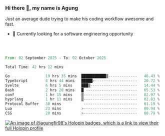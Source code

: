 ### Hi there 👋, my name is Agung
Just an average dude trying to make his coding workflow awesome and fast.

<!--
**agungfir98/agungfir98** is a ✨ _special_ ✨ repository because its `README.md` (this file) appears on your GitHub profile.
-->

- 🔭 Currently looking for a software engineering opportunity
<br/>
<br/>
<!--START_SECTION:waka-->

```rust
From: 02 September 2025 - To: 02 October 2025

Total Time: 42 hrs 12 mins

Go                19 hrs 35 mins  ███████████▒-------------   46.43 %
TypeScript        8 hrs 44 mins   █████>-------------------   20.72 %
Svelte            6 hrs 5 mins    ███▒---------------------   14.44 %
Bash              2 hrs 20 mins   █ -----------------------   05.53 %
conf              1 hr 15 mins    ▒------------------------   02.97 %
hyprlang          1 hr 11 mins    ▒------------------------   02.83 %
Protocol Buffer   30 mins          ------------------------   01.19 %
Lua               23 mins         >------------------------   00.94 %
CSS               20 mins         >------------------------   00.79 %
```

<!--END_SECTION:waka-->

[![An image of @agungfir98's Holopin badges, which is a link to view their full Holopin profile](https://holopin.me/agungfir98)](https://holopin.io/@agungfir98)

